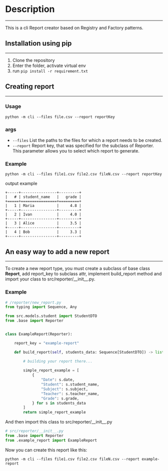 # Description
___
This is a cli Report creator based on Registry and Factory patterns.


## Installation using pip
___
1. Clone the repository
2. Enter the folder, activate virtual env
3. run `pip install -r requirement.txt`


## Creating report
___
### Usage
```commandline
python -m cli --files file.csv --report reportKey
```
### args
- `--files` List the paths to the files for which a report needs to be created.
- `--report` Report key, that was specified for the subclass of Reporter. This parameter allows you to select which report to generate.

### Example
```commandline
python -m cli --files file1.csv file2.csv fileN.csv --report reportKey
```
output example
```text
+-----+----------------+---------+
|   # | student_name   |   grade |
+=====+================+=========+
|   1 | Maria          |     4.8 |
+-----+----------------+---------+
|   2 | Ivan           |     4.0 |
+-----+----------------+---------+
|   3 | Alice          |     3.5 |
+-----+----------------+---------+
|   4 | Bob            |     3.3 |
+-----+----------------+---------+
```

## An easy way to add a new report
___

To create a new report type, you must create a subclass of base class **Report**, add report_key to subclass attr, implement build_report method and import your class to src/reporter/\_\_init\_\_.py.

### Example

```python
# /reporter/new_report.py
from typing import Sequence, Any

from src.models.student import StudentDTO
from .base import Reporter


class ExampleReport(Reporter):

    report_key = "example-report"

    def build_report(self, students_data: Sequence[StudentDTO]) -> list[dict[str, Any]]:

        # building your report there...
        
        simple_report_example = [
            {
                "Date": s.date,
                "Student": s.student_name,
                "Subject": s.subject,
                "Teacher": s.teacher_name,
                "Grade": s.grade,
            } for s in students_data
        ]
        return simple_report_example
```

And then import this class to  src/reporter/\_\_init\_\_.py
```python
# src/reporter/__init__.py
from .base import Reporter
from .example_report import ExampleReport
```

Now you can create this report like this:
```commandline
python -m cli --files file1.csv file2.csv fileN.csv --report example-report
```

